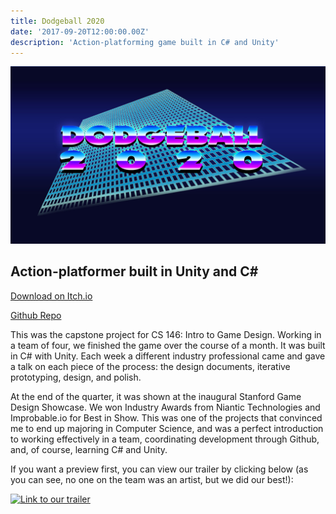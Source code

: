 ```yaml
---
title: Dodgeball 2020
date: '2017-09-20T12:00:00.00Z'
description: 'Action-platforming game built in C# and Unity'
---
```


![Logo](./dodgeball_title.jpg)

## Action-platformer built in Unity and C#

[Download on Itch.io](https://stanfordstudentgames.itch.io/dodgeball-2020)

[Github Repo](https://github.com/nefrob/cs146-final-project)

This was the capstone project for CS 146: Intro to Game Design. Working in a team of four, we finished the game over the course of a month. It was built in C# with Unity. Each week a different industry professional came and gave a talk on each piece of the process: the design documents, iterative prototyping, design, and polish.

At the end of the quarter, it was shown at the inaugural Stanford Game Design Showcase. We won Industry Awards from Niantic Technologies and Improbable.io for Best in Show. This was one of the projects that convinced me to end up majoring in Computer Science, and was a perfect introduction to working effectively in a team, coordinating development through Github, and, of course, learning C# and Unity.

If you want a preview first, you can view our trailer by clicking below (as you can see, no one on the team was an artist, but we did our best!):

[![Link to our trailer](https://img.youtube.com/vi/2-k-1tsc0lM/0.jpg)](https://www.youtube.com/watch?v=2-k-1tsc0lM)
